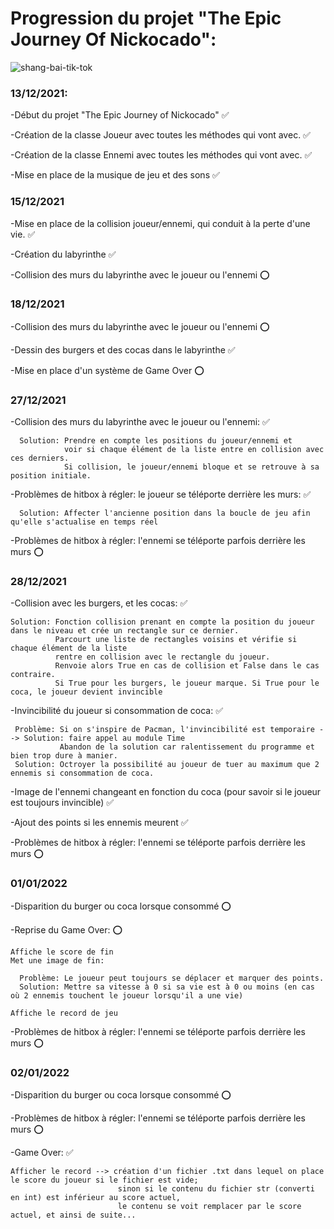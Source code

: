 # Progression du projet "The Epic Journey Of Nickocado":
![shang-bai-tik-tok](https://user-images.githubusercontent.com/90514084/147883984-15281970-8ee2-4591-aaaf-4a575d3c9c84.gif)


### 13/12/2021:

  -Début du projet "The Epic Journey of Nickocado" ✅
  
  -Création de la classe Joueur avec toutes les méthodes qui vont avec. ✅
  
  -Création de la classe Ennemi avec toutes les méthodes qui vont avec. ✅
  
  -Mise en place de la musique de jeu et des sons ✅
  
 
### 15/12/2021 

  -Mise en place de la collision joueur/ennemi, qui conduit à la perte d'une vie. ✅
  
  -Création du labyrinthe ✅
  
  -Collision des murs du labyrinthe avec le joueur ou l'ennemi ⭕
  
  
### 18/12/2021

  -Collision des murs du labyrinthe avec le joueur ou l'ennemi ⭕
  
  -Dessin des burgers et des cocas dans le labyrinthe ✅
  
  -Mise en place d'un système de Game Over ⭕
    
    
### 27/12/2021

  -Collision des murs du labyrinthe avec le joueur ou l'ennemi: ✅
  
      Solution: Prendre en compte les positions du joueur/ennemi et 
                voir si chaque élément de la liste entre en collision avec ces derniers. 
                Si collision, le joueur/ennemi bloque et se retrouve à sa position initiale.
       
  -Problèmes de hitbox à régler: le joueur se téléporte derrière les murs: ✅
  
      Solution: Affecter l'ancienne position dans la boucle de jeu afin qu'elle s'actualise en temps réel
      
  -Problèmes de hitbox à régler: l'ennemi se téléporte parfois derrière les murs ⭕
     
     
### 28/12/2021

  -Collision avec les burgers, et les cocas: ✅
  
    Solution: Fonction collision prenant en compte la position du joueur dans le niveau et crée un rectangle sur ce dernier.
              Parcourt une liste de rectangles voisins et vérifie si chaque élément de la liste 
              rentre en collision avec le rectangle du joueur.
              Renvoie alors True en cas de collision et False dans le cas contraire.
              Si True pour les burgers, le joueur marque. Si True pour le coca, le joueur devient invincible
               
  -Invincibilité du joueur si consommation de coca: ✅
  
     Problème: Si on s'inspire de Pacman, l'invincibilité est temporaire --> Solution: faire appel au module Time
               Abandon de la solution car ralentissement du programme et bien trop dure à manier.
     Solution: Octroyer la possibilité au joueur de tuer au maximum que 2 ennemis si consommation de coca.
        
  -Image de l'ennemi changeant en fonction du coca (pour savoir si le joueur est toujours invincible) ✅
  
  -Ajout des points si les ennemis meurent ✅
  
  -Problèmes de hitbox à régler: l'ennemi se téléporte parfois derrière les murs ⭕
  
  
### 01/01/2022 

  -Disparition du burger ou coca lorsque consommé ⭕
  
  -Reprise du Game Over: ⭕
  
    Affiche le score de fin
    Met une image de fin:
    
      Problème: Le joueur peut toujours se déplacer et marquer des points.
      Solution: Mettre sa vitesse à 0 si sa vie est à 0 ou moins (en cas où 2 ennemis touchent le joueur lorsqu'il a une vie)
      
    Affiche le record de jeu
 
 -Problèmes de hitbox à régler: l'ennemi se téléporte parfois derrière les murs ⭕
 
 
### 02/01/2022

  -Disparition du burger ou coca lorsque consommé ⭕
  
  -Problèmes de hitbox à régler: l'ennemi se téléporte parfois derrière les murs ⭕
  
  -Game Over: ✅
  
    Afficher le record --> création d'un fichier .txt dans lequel on place le score du joueur si le fichier est vide; 
                            sinon si le contenu du fichier str (converti en int) est inférieur au score actuel, 
                            le contenu se voit remplacer par le score actuel, et ainsi de suite...
